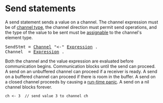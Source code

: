 # Send statements

A send statement sends a value on a channel. The channel expression must be of [channel type](/Types/channel_types.html), the channel direction must permit send operations, and the type of the value to be sent must be [assignable](/Properties%20of%20types%20and%20values/assignability.html) to the channel's element type.

<pre>
<a id="SendStmt">SendStmt</a> = <a href="#Channel">Channel</a> "<-" <a href="/Expressions/operators.html#Expression">Expression</a> .
<a id="Channel">Channel</a>  = <a href="/Expressions/operators.html#Expression">Expression</a> .
</pre>

Both the channel and the value expression are evaluated before communication begins. Communication blocks until the send can proceed. A send on an unbuffered channel can proceed if a receiver is ready. A send on a buffered channel can proceed if there is room in the buffer. A send on a closed channel proceeds by causing a [run-time panic](/Run-time%20panics/). A send on a nil channel blocks forever.

```
ch <- 3  // send value 3 to channel ch
```